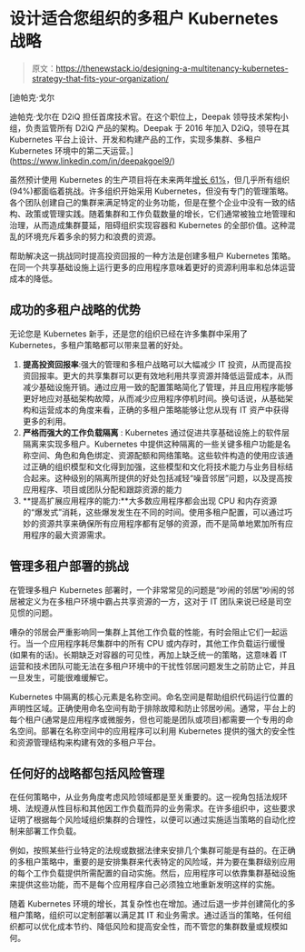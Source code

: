 # 设计适合您组织的多租户 Kubernetes 战略

> 原文：<https://thenewstack.io/designing-a-multitenancy-kubernetes-strategy-that-fits-your-organization/>

[](https://www.linkedin.com/in/deepakgoel9/)

 [迪帕克·戈尔

迪帕克·戈尔在 D2iQ 担任首席技术官。在这个职位上，Deepak 领导技术架构小组，负责监管所有 D2iQ 产品的架构。Deepak 于 2016 年加入 D2iQ，领导在其 Kubernetes 平台上设计、开发和构建产品的工作，实现多集群、多租户 Kubernetes 环境中的第二天运营。](https://www.linkedin.com/in/deepakgoel9/) [](https://www.linkedin.com/in/deepakgoel9/)

虽然预计使用 Kubernetes 的生产项目将在未来两年[增长 61%](https://d2iq.com/resources/report/kubernetes-in-the-enterprise-uncovering-challenges-and-opportunities)，但几乎所有组织(94%)都面临着挑战。许多组织开始采用 Kubernetes，但没有专门的管理策略。各个团队创建自己的集群来满足特定的业务功能，但是在整个企业中没有一致的结构、政策或管理实践。随着集群和工作负载数量的增长，它们通常被独立地管理和治理，从而造成集群蔓延，阻碍组织实现容器和 Kubernetes 的全部价值。这种混乱的环境充斥着多余的努力和浪费的资源。

帮助解决这一挑战同时提高投资回报的一种方法是创建多租户 Kubernetes 策略。在同一个共享基础设施上运行更多的应用程序意味着更好的资源利用率和总体运营成本的降低。

## 成功的多租户战略的优势

无论您是 Kubernetes 新手，还是您的组织已经在许多集群中采用了 Kubernetes，多租户策略都可以带来显著的好处。

1.  **提高投资回报率**:强大的管理和多租户战略可以大幅减少 IT 投资，从而提高投资回报率。更大的共享集群可以更有效地利用共享资源并降低运营成本，从而减少基础设施开销。通过应用一致的配置策略简化了管理，并且应用程序能够更好地应对基础架构故障，从而减少应用程序停机时间。换句话说，从基础架构和运营成本的角度来看，正确的多租户策略能够让您从现有 IT 资产中获得更多的利用。
2.  **严格而强大的工作负载隔离** : Kubernetes 通过促进共享基础设施上的软件层隔离来实现多租户。Kubernetes 中提供这种隔离的一些关键多租户功能是名称空间、角色和角色绑定、资源配额和网络策略。这些软件构造的使用应该通过正确的组织模型和文化得到加强，这些模型和文化将技术能力与业务目标结合起来。这种级别的隔离所提供的好处包括减轻“噪音邻居”问题，以及提高按应用程序、项目或团队分配和跟踪资源的能力
3.  **提高扩展应用程序的能力:**大多数应用程序都会出现 CPU 和内存资源的“爆发式”消耗，这些爆发发生在不同的时间。使用多租户配置，可以通过巧妙的资源共享来确保所有应用程序都有足够的资源，而不是简单地累加所有应用程序的最大资源需求。

## 管理多租户部署的挑战

在管理多租户 Kubernetes 部署时，一个非常常见的问题是“吵闹的邻居”吵闹的邻居被定义为在多租户环境中霸占共享资源的一方，这对于 IT 团队来说已经是司空见惯的问题。

嘈杂的邻居会严重影响同一集群上其他工作负载的性能，有时会阻止它们一起运行。当一个应用程序耗尽集群中的所有 CPU 或内存时，其他工作负载运行缓慢(如果有的话)。长期缺乏对容器的可见性，再加上缺乏统一的策略，这意味着 IT 运营和技术团队可能无法在多租户环境中的干扰性邻居问题发生之前防止它，并且一旦发生，可能很难缓解它。

Kubernetes 中隔离的核心元素是名称空间。命名空间是帮助组织代码运行位置的声明性区域。正确使用命名空间有助于排除故障和防止邻居吵闹。通常，平台上的每个租户(通常是应用程序或微服务，但也可能是团队或项目)都需要一个专用的命名空间。部署在名称空间中的应用程序可以利用 Kubernetes 提供的强大的安全性和资源管理结构来构建有效的多租户平台。

## 任何好的战略都包括风险管理

在任何策略中，从业务角度考虑风险领域都是至关重要的。这一视角包括法规环境、法规遵从性目标和其他因工作负载而异的业务需求。在许多组织中，这些要求证明了根据每个风险域组织集群的合理性，以便可以通过实施适当策略的自动化控制来部署工作负载。

例如，按照某些行业特定的法规或数据法律来安排几个集群可能是有益的。在正确的多租户策略中，重要的是安排集群来代表特定的风险域，并为要在集群级别应用的每个工作负载提供所需配置的自动实施。然后，应用程序可以依靠集群基础设施来提供这些功能，而不是每个应用程序自己必须独立地重新发明这样的实施。

随着 Kubernetes 环境的增长，其复杂性也在增加。通过后退一步并创建简化的多租户策略，组织可以定制部署以满足其 IT 和业务需求。通过适当的策略，任何组织都可以优化成本节约、降低风险和提高安全性，而不管您的集群数量或规模如何。

<svg xmlns:xlink="http://www.w3.org/1999/xlink" viewBox="0 0 68 31" version="1.1"><title>Group</title> <desc>Created with Sketch.</desc></svg>